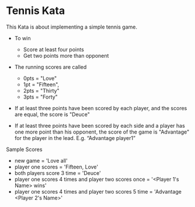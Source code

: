 Tennis Kata
===========

This Kata is about implementing a simple tennis game. 

- To win
    - Score at least four points
    - Get two points more than opponent

- The running scores are called
    - 0pts = "Love"
    - 1pt = "Fifteen",
    - 2pts = "Thirty"
    - 3pts = "Forty"
- If at least three points have been scored by each player, and the scores are equal, the score is "Deuce"
- If at least three points have been scored by each side and a player has one more point than his opponent, the score of the game is "Advantage" for the player in the lead. E.g. “Advantage player1”

Sample Scores

- new game = 'Love all'
- player one scores = 'Fifteen, Love'
- both players score 3 time = 'Deuce'
- player one scores 4 times and player two scores once = '<Player 1's Name> wins'
- player one scores 4 times and player two scores 5 time = 'Advantage <Player 2's Name>'

